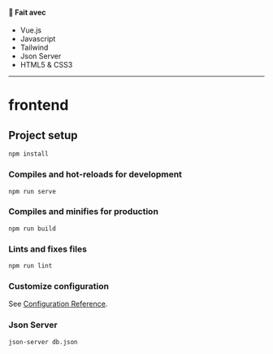 #### 🔨 Fait avec
* Vue.js
* Javascript
* Tailwind
* Json Server
* HTML5 & CSS3

---

# frontend

## Project setup

```
npm install
```

### Compiles and hot-reloads for development

```
npm run serve
```

### Compiles and minifies for production

```
npm run build
```

### Lints and fixes files

```
npm run lint
```

### Customize configuration

See [Configuration Reference](https://cli.vuejs.org/config/).

### Json Server

```
json-server db.json
```
